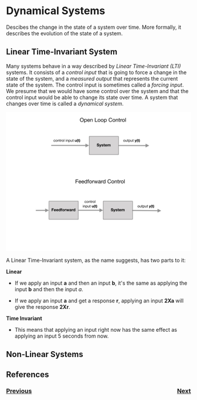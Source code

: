 # <a name="top"></a>Dynamical Systems
Descibes the change in the state of a system over time. More formally, it describes the evolution of the state of a system.

## Linear Time-Invariant System
Many systems behave in a way described by *Linear Time-Invariant (LTI)* systems.  It consists of a *control input* that is going to force a change in the state of the system, and a *measured output* that represents the current state of the system.  The control input is sometimes called a *forcing input*. We presume that we would have some control over the system and that the control input would be able to change its state over time. A system that changes over time is called a *dynamical system*.

![Linear Time-Invariant System](../../images/FRCControlSystems/FRCControlSystems.005.jpeg)

A Linear Time-Invariant system, as the name suggests, has two parts to it:

**Linear**
- If we apply an input **a** and then an input **b**, it's the same as applying the input **b** and then the input *a*.

- If we apply an input **a** and get a response **r**, applying an input **2Xa** will give the response **2Xr**.

**Time Invariant**
- This means that applying an input right now has the same effect as applying an input 5 seconds from now.


## Non-Linear Systems



<!-- Data-driven dynamical systems makes non-linear systems amenable to linear analysis. -->

## References


<h3><span style="float:left">
<a href="geometry">Previous</a></span>
<span style="float:right">
<a href="systemId">Next</a></span></h3>
